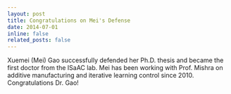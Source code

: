 ```yaml
---
layout: post
title: Congratulations on Mei's Defense
date: 2014-07-01
inline: false
related_posts: false
---
```

Xuemei (Mei) Gao successfully defended her Ph.D. thesis and became the first doctor from the ISaAC lab. Mei has been working with Prof. Mishra on additive manufacturing and iterative learning control since 2010. Congratulations Dr. Gao!
